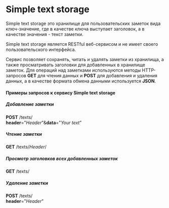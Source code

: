 # Simple text storage

Simple text storage это хранилище для пользовательских заметок вида ключ-значение, где в качестве ключа выступает заголовок, а в качестве значения - текст заметки.

Simple text storage является RESTful веб-сервисом и не имеет своего пользовательского  интерфейса.

Сервис позволяет сохранять, читать и удалять заметки из хранилища, а также просматривать заголовки для добавленных в хранилище заметок. Для операций над заметками используются методы HTTP-запросов **GET** для чтения данных и **POST** для добавления и удаления данных, а в качестве формата обмена данными используется **JSON**.

#### Примеры запросов к сервису Simple text storage

##### Добавление заметки

**POST** /texts/  
**header**="*Header*"&**data**="*Your text*"

##### Чтение заметки

**GET** /texts/*Header*/

##### Просмотр заголовков всех добавленных заметок

**GET** /texts/

##### Удаление заметки

**POST** /texts/  
**header**="*Header*"